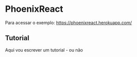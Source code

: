 # PhoenixReact

Para acessar o exemplo: https://phoenixreact.herokuapp.com/

## Tutorial

Aqui vou escrever um tutorial - ou não
